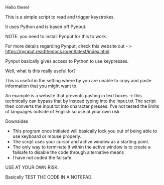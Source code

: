 Hello there!

This is a simple script to read and trigger keystrokes.

It uses Python and is based off Pynput.

NOTE: you need to install Pynput for this to work.

For more details regarding Pynput, check this website out - > https://pynput.readthedocs.io/en/latest/index.html

Pynput basically gives access to Python to use keypresses.

  Well, what is this really useful for?

This is useful in the setting where by you are unable to copy and paste information that you might want to.

An example is a website that prevents pasting in text boxes -> this technically can bypass that by instead typing into the input.txt
The script then converts the input.txt into character presses.
I've not tested the limits of languages outside of English so use at your own risk

Downsides
- This program once initiated will basically lock you out of being able to use keyboard or mouse properly.
- The script uses your cursor and active window as a starting point.
- The only way to terminate it within the active window is to create a failsafe to disable the code through alternative means
- I have not coded the failsafe.

USE AT YOUR OWN RISK.

Basically TEST THE CODE IN A NOTEPAD.
